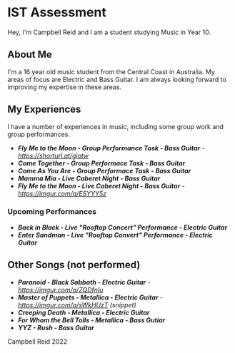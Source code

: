 # IST Assessment

Hey, I'm Campbell Reid and I am a student studying Music in Year 10.

## About Me

I'm a 16 year old music student from the Central Coast in Australia. My areas of focus are Electric and Bass Guitar. I am always looking forward to improving my expertise in these areas.

## My Experiences

I have a number of experiences in music, including some group work and group performances.

 - ***Fly Me to the Moon - Group Performance Task - Bass Guitar*** - *https://shorturl.at/giotw*
 - ***Come Together - Group Performace Task - Bass Guitar***
 - ***Come As You Are - Group Performace Task - Bass Guitar***
 - ***Mamma Mia - Live Caberet Night - Bass Guitar***
 - ***Fly Me to the Moon - Live Caberet Night - Bass Guitar*** - *https://imgur.com/a/ESYYY5z*

### Upcoming Performances

 - ***Back in Black - Live "Rooftop Concert" Performance - Electric Guitar***
 - ***Enter Sandman - Live "Rooftop Convert" Performance - Electric Guitar***

## Other Songs (not performed)

 - ***Paranoid - Black Sabbath - Electric Guitar*** - *https://imgur.com/a/ZQDfnIu*
 - ***Master of Puppets - Metallica - Electric Guitar*** - *https://imgur.com/a/sWkHUzT (snippet)*
 - ***Creeping Death - Metallica - Electric Guitar***
 - ***For Whom the Bell Tolls - Metallica - Bass Gutiar***
 - ***YYZ - Rush - Bass Guitar***

Campbell Reid 2022

